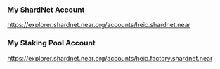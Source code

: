 
### My ShardNet Account

https://explorer.shardnet.near.org/accounts/heic.shardnet.near

### My Staking Pool Account

https://explorer.shardnet.near.org/accounts/heic.factory.shardnet.near
